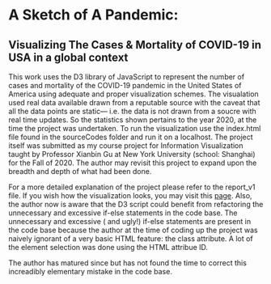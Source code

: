 # A Sketch of A Pandemic:
## Visualizing The Cases & Mortality of COVID-19 in USA in a global context
This work uses the D3 library of JavaScript to represent the number of cases and mortality of the COVID-19 pandemic in the United States of America using adequate and proper visualization schemes. The visualation used real data available drawn from a reputable source with the caveat that all the data points are static— i.e. the data is not drawn from a soucre with real time updates. So the statistics shown pertains to the year 2020, at the time the project was undertaken. To run the visualization use the index.html file found in the sourceCodes folder and run it on a localhost. The project itself was submitted as my course project for Information Visualization taught by Professor Xianbin Gu at New York University (school: Shanghai) for the Fall of 2020. The author may revisit this project to expand upon the breadth and depth of what had been done.

For a more detailed explanation of the project please refer to the report_v1 file. If you wish how the visualization looks, you may visit this [page](https://srr408.github.io/pandemicViz/index.html). Also, the author now is aware that the D3 script could benefit from refactoring the unnecessary and excessive if-else statements in the code base. The unnecessary and excessive ( and ugly!) if-else statements are present in the code base because the author at the time of coding up the project was naively ignorant of a very basic HTML feature: the class attribute. A lot of the element selection was done using the HTML attribue ID. 

The author has matured since but has not found the time to correct this increadibly elementary mistake in the code base.
